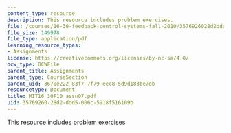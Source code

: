 ```yaml
---
content_type: resource
description: This resource includes problem exercises.
file: /courses/16-30-feedback-control-systems-fall-2010/3576926028d2ddd5006c5918f516109b_MIT16_30F10_assn07.pdf
file_size: 149978
file_type: application/pdf
learning_resource_types:
- Assignments
license: https://creativecommons.org/licenses/by-nc-sa/4.0/
ocw_type: OCWFile
parent_title: Assignments
parent_type: CourseSection
parent_uid: 3670e222-83f7-7f79-eec8-5d9d183be7db
resourcetype: Document
title: MIT16_30F10_assn07.pdf
uid: 35769260-28d2-ddd5-006c-5918f516109b
---
```

This resource includes problem exercises.